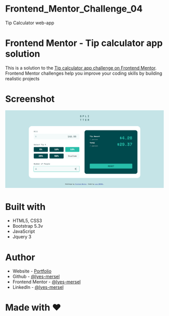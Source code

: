# Frontend_Mentor_Challenge_04
Tip Calculator web-app


# Frontend Mentor - Tip calculator app solution
This is a solution to the [Tip calculator app challenge on Frontend Mentor](https://www.frontendmentor.io/challenges/tip-calculator-app-ugJNGbJUX). Frontend Mentor challenges help you improve your coding skills by building realistic projects


# Screenshot
![](./images/screenshot.png)


# Built with
- HTML5, CSS3
- Bootstrap 5.3v
- JavaScript
- Jquery 3


# Author
- Website - [Portfolio](https://lyes-mersel.netlify.app)
- Github - [@lyes-mersel](https://github.com/lyes-mersel)
- Frontend Mentor - [@lyes-mersel](https://www.frontendmentor.io/profile/lyes-mersel)
- LinkedIn - [@lyes-mersel](https://www.linkedin.com/in/lyes-mersel/)

# Made with ❤️